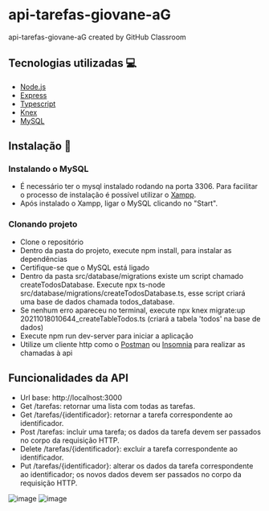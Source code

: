 # api-tarefas-giovane-aG
api-tarefas-giovane-aG created by GitHub Classroom

## Tecnologias utilizadas 💻

- [Node.js](https://nodejs.org/)
- [Express](https://expressjs.com/pt-br/)
- [Typescript](https://www.typescriptlang.org)
- [Knex](https://knexjs.org/)
- [MySQL](https://www.mysql.com/)
## Instalação 🔧
### Instalando o MySQL
- É necessário ter o mysql instalado rodando na porta 3306. Para facilitar o processo de instalação é possível utilizar o [Xampp](https://www.apachefriends.org/download.html).
- Após instalado o Xampp, ligar o MySQL clicando no "Start".

### Clonando projeto
- Clone o repositório
- Dentro da pasta do projeto, execute npm install, para instalar as dependências
- Certifique-se que o MySQL está ligado
- Dentro da pasta src/database/migrations existe um script chamado createTodosDatabase. Execute npx ts-node src/database/migrations/createTodosDatabase.ts, esse script criará uma base de dados chamada todos_database.
- Se nenhum erro apareceu no terminal, execute npx knex migrate:up 20211018010644_createTableTodos.ts (criará a tabela 'todos' na base de dados)
- Execute npm run dev-server para iniciar a aplicação
- Utilize um cliente http como o [Postman](https://www.postman.com/) ou [Insomnia](https://insomnia.rest/download) para realizar as chamadas à api

## Funcionalidades da API
- Url base: http://localhost:3000
- Get /tarefas: retornar uma lista com todas as tarefas.
- Get /tarefas/{identificador}: retornar a tarefa correspondente ao identificador.
- Post /tarefas: incluir uma tarefa; os dados da tarefa devem ser passados no corpo da requisição HTTP.
- Delete /tarefas/{identificador}: excluir a tarefa correspondente ao identificador.
- Put /tarefas/{identificador}: alterar os dados da tarefa correspondente ao identificador; os novos dados devem ser passados no corpo da requisição HTTP.


![image](https://user-images.githubusercontent.com/55203155/137647912-b8fc3346-c901-4943-8c4d-e0cca05d44d7.png)
![image](https://user-images.githubusercontent.com/55203155/137647930-ae50b987-d3ba-4e7a-ba59-b85af1d416c0.png)
